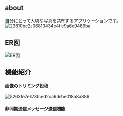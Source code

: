 ## about
  自分にとって大切な写真を共有するアプリケーションです。
  ![23810bc2e06813434e4ffe9a6e9489ba](https://user-images.githubusercontent.com/53245774/65834281-713a2d80-e314-11e9-9a41-8edcb8eb5f11.gif)

  
## ER図
![ER図](https://user-images.githubusercontent.com/53245774/65752856-a7c34d00-e148-11e9-9dac-73fa10cc3024.png)

## 機能紹介
#### 画像のトリミング投稿
![5263fe7e673fced2ca6debe018a8a886](https://user-images.githubusercontent.com/53245774/65834354-03423600-e315-11e9-9eea-86ef305e353b.gif)

#### 非同期通信メッセージ送信機能


